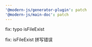 ```yaml
---
'@modern-js/generator-plugin': patch
'@modern-js/main-doc': patch
---
```


fix: typo isFileExist

fix: isFileExist 拼写错误
